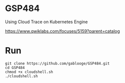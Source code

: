 # GSP484

Using Cloud Trace on Kubernetes Engine

https://www.qwiklabs.com/focuses/5159?parent=catalog

# Run

```
git clone https://github.com/gablooge/GSP484.git
cd GSP484
chmod +x cloudshell.sh
./cloudshell.sh
```
